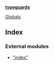 **[typeguards](README.md)**

[Globals](README.md)

## Index

### External modules

* ["index"](modules/_index_.md)